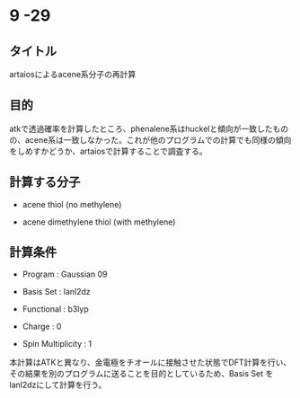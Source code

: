 # 9 -29

## タイトル
artaiosによるacene系分子の再計算　　

## 目的
atkで透過確率を計算したところ、phenalene系はhuckelと傾向が一致したものの、acene系は一致しなかった。これが他のプログラムでの計算でも同様の傾向をしめすかどうか、artaiosで計算することで調査する。

## 計算する分子
* acene thiol (no methylene)   

* acene dimethylene thiol (with methylene)  

## 計算条件
* Program : Gaussian 09  

* Basis Set : lanl2dz

* Functional : b3lyp

* Charge : 0

* Spin Multiplicity : 1

本計算はATKと異なり、金電極をチオールに接触させた状態でDFT計算を行い、その結果を別のプログラムに送ることを目的としているため、Basis Set をlanl2dzにして計算を行う。

## 